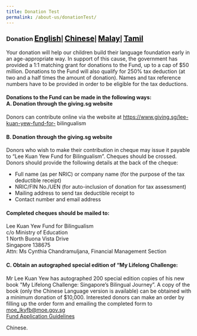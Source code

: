 ```yaml
---
title: Donation Test
permalink: /about-us/donationTest/
---
```


<div id="Donation">
<h3>Donation
 <a href="#Donation" style="font-size:20px"><span style="color:black">English</span></a>| 
 <a href="#捐款" style="font-size:20px"><span style="color:black">Chinese</span></a>| 
 <a href="#Pendermaan" style="font-size:20px"><span style="color:black">Malay</span></a>|
 <a href="#நன்கொடை" style="font-size:20px"><span style="color:black">Tamil</span></a></h3>
<p>
 
Your donation will help our children build their language foundation early in an age-appropriate way.
In support of this cause, the government has provided a 1:1 matching grant for donations to the
Fund, up to a cap of $50 million. Donations to the Fund will also qualify for 250% tax deduction (at
two and a half times the amount of donation). Names and tax reference numbers have to be
provided in order to be eligible for the tax deductions.
<h4>Donations to the Fund can be made in the following ways: <br/>A. Donation through the giving.sg website</h4>

Donors can contribute online via the website at <a href="https://www.giving.sg/lee-kuan-yew-fund-for-
bilingualism" target="_blank">https://www.giving.sg/lee-kuan-yew-fund-for-
bilingualism</a>

<h4>B. Donation through the giving.sg website</h4>

Donors who wish to make their contribution in cheque may issue it payable to “Lee Kuan Yew Fund
for Bilingualism”. Cheques should be crossed.  Donors should provide the following details at the
back of the cheque:<ul>
   <li>Full name (as per NRIC) or company name (for the purpose of the tax deductible receipt)</li>
   <li>NRIC/FIN No./UEN (for auto-inclusion of donation for tax assessment)</li>
   <li>Mailing address to send tax deductible receipt to</li>
   <li>Contact number and email address</li></ul>
   
  <h4>Completed cheques should be mailed to:</h4>
  
  Lee Kuan Yew Fund for Bilingualism <br/>
  c/o Ministry of Education  <br/>
  1 North Buona Vista Drive  <br/>
  Singapore 138675 <br/>
  Attn: Ms Cynthia Chandramuljana, Financial Management Section
  <h4>C. Obtain an autographed special edition of “My Lifelong Challenge:</h4>
  
  Mr Lee Kuan Yew has autographed 200 special edition copies of his new book &quot;My Lifelong Challenge: Singapore’s Bilingual Journey”. A copy of the book (only the Chinese Language version is available) can be obtained with a minimum donation of $10,000. Interested donors can make an order by filling up the order form and emailing the completed form to <a href="mailto:moe_lkyfb@moe.gov.sg"> moe_lkyfb@moe.gov.sg</a>
  <br/><a href="/about-the-fund/Application_Guidelines.pdf" target="_blank">Fund Application Guidelines</a>
  
</p>

</div>

<div id="捐款">
<p>
 Chinese.
</p>

</div>
